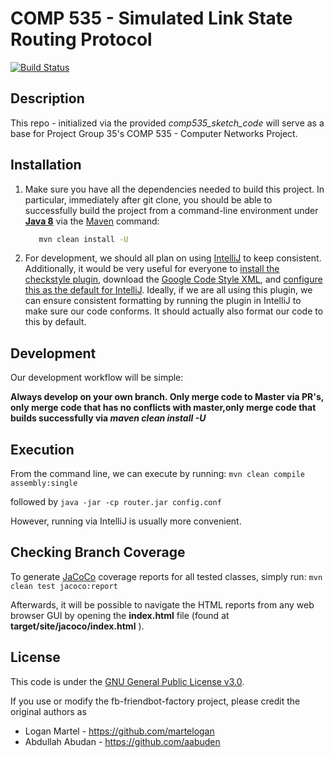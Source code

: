 COMP 535 - Simulated Link State Routing Protocol
=================================================
[![Build Status](https://travis-ci.com/martelogan/comp-535-networks-project.svg?branch=master&token=SqcHSz2GfDsZK3rYfejg )](https://travis-ci.com/martelogan/comp-535-networks-project)

Description
-------------

This repo - initialized via the provided _comp535_sketch_code_
will serve as a base for Project Group 35's COMP 535 - Computer Networks Project. 

Installation
-------------

1. Make sure you have all the dependencies needed to build this project. In particular, immediately after git clone, you should be able to successfully build 
the project from a command-line environment under **[Java 8](http://www.oracle.com/technetwork/java/javase/downloads/jdk8-downloads-2133151.html)** 
via the [Maven](https://maven.apache.org/install.html) command:
    ```bash
       mvn clean install -U
    ```

2. For development, we should all plan on using [IntelliJ](https://www.jetbrains.com/idea/) to keep consistent. 
Additionally, it would be very useful for everyone to [install the checkstyle plugin](https://medium.com/@jayanga/how-to-configure-checkstyle-and-findbugs-plugins-to-intellij-idea-for-wso2-products-c5f4bbe9673a),
download the [Google Code Style XML](https://raw.githubusercontent.com/google/styleguide/gh-pages/intellij-java-google-style.xml),
and [configure this as the default for IntelliJ](https://stackoverflow.com/a/35273850). Ideally, if we are all using this plugin, we can ensure consistent formatting by running the plugin in IntelliJ 
to make sure our code conforms. It should actually also format our code to this by default.

Development
------------

Our development workflow will be simple:

**Always develop on your own branch. Only merge code to Master via PR's, only merge code that has no conflicts with master,only merge code that builds successfully via _maven clean install -U_**

Execution
------------

From the command line, we can execute by running:
    ```
       mvn clean compile assembly:single
    ```

followed by 
    ```
       java -jar -cp router.jar config.conf
    ```

However, running via IntelliJ is usually more convenient.

Checking Branch Coverage
------------

To generate [JaCoCo](http://www.jacoco.org/) coverage reports for all tested classes, simply run:
    ```
       mvn clean test jacoco:report
    ```

Afterwards, it will be possible to navigate the HTML reports from any web browser GUI by opening the 
**index.html** file (found at **target/site/jacoco/index.html** ).

License
-------
This code is under the [GNU General Public License v3.0](https://www.gnu.org/licenses/gpl-3.0.en.html).

If you use or modify the fb-friendbot-factory project, please credit the original authors as

* Logan Martel - https://github.com/martelogan
* Abdullah Abudan - https://github.com/aabuden